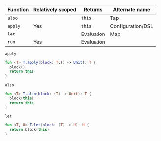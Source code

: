Function | Relatively scoped | Returns | Alternate name
--|--|--|--
`also` |  | `this` | Tap
`apply` | Yes | `this` | Configuration/DSL
`let` |  | Evaluation | Map
`run` | Yes | Evaluation |


`apply`

```kotlin
fun <T> T.apply(block: T.() -> Unit): T {
  block()
  return this
}
```

`also`

```kotlin
fun <T> T.also(block: (T) -> Unit): T {
  block(this)
  return this
}
```

`let`

```kotlin
fun <T, U> T.let(block: (T) -> U): U {
  return block(this)
}
```
